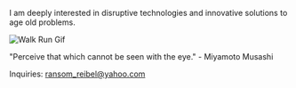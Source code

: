 I am deeply interested in disruptive technologies and innovative solutions to age old problems.

![Walk Run Gif](https://user-images.githubusercontent.com/88223040/132146887-5702a8a0-ad37-4aa7-8051-bf1086d490b5.gif)

"Perceive that which cannot be seen with the eye." - Miyamoto Musashi

Inquiries: ransom_reibel@yahoo.com
